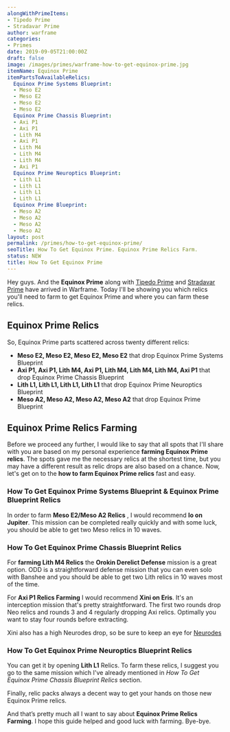 ```yaml
---
alongWithPrimeItems:
- Tipedo Prime
- Stradavar Prime
author: warframe
categories:
- Primes
date: 2019-09-05T21:00:00Z
draft: false
image: /images/primes/warframe-how-to-get-equinox-prime.jpg
itemName: Equinox Prime
itemPartsToAvailableRelics:
  Equinox Prime Systems Blueprint:
  - Meso E2
  - Meso E2
  - Meso E2
  - Meso E2
  Equinox Prime Chassis Blueprint:
  - Axi P1
  - Axi P1
  - Lith M4
  - Axi P1
  - Lith M4
  - Lith M4
  - Lith M4
  - Axi P1
  Equinox Prime Neuroptics Blueprint:
  - Lith L1
  - Lith L1
  - Lith L1
  - Lith L1
  Equinox Prime Blueprint:
  - Meso A2
  - Meso A2
  - Meso A2
  - Meso A2
layout: post
permalink: /primes/how-to-get-equinox-prime/
seoTitle: How To Get Equinox Prime. Equinox Prime Relics Farm.
status: NEW
title: How To Get Equinox Prime
---
```

<p>Hey guys. And the <strong>Equinox Prime</strong> along with <a href="/primes/how-to-get-tipedo-prime/" title="How To Get Tipedo Prime">Tipedo Prime</a> and <a href="/primes/how-to-get-stradavar-prime/" title="How To Get Stradavar Prime">Stradavar Prime</a> have arrived in Warframe. Today I'll be showing you which relics you'll need to farm to get Equinox Prime and where you can farm these relics.</p><!--more--> <h2>Equinox Prime Relics</h2> <p>So, Equinox Prime parts scattered across twenty different relics:</p> <ul>  <li> <b>Meso E2, Meso E2, Meso E2, Meso E2</b> that drop Equinox Prime Systems Blueprint </li>  <li> <b>Axi P1, Axi P1, Lith M4, Axi P1, Lith M4, Lith M4, Lith M4, Axi P1</b> that drop Equinox Prime Chassis Blueprint </li>  <li> <b>Lith L1, Lith L1, Lith L1, Lith L1</b> that drop Equinox Prime Neuroptics Blueprint </li>  <li> <b>Meso A2, Meso A2, Meso A2, Meso A2</b> that drop Equinox Prime Blueprint </li>  </ul> <h2>Equinox Prime Relics Farming</h2> <p>Before we proceed any further, I would like to say that all spots that I'll share with you are based on my personal experience <strong>farming Equinox Prime relics</strong>. The spots gave me the necessary relics at the shortest time, but you may have a different result as relic drops are also based on a chance. Now, let's get on to the <strong>how to farm Equinox Prime relics</strong> fast and easy.</p>  <h3>How To Get Equinox Prime Systems Blueprint &amp; Equinox Prime Blueprint Relics</h3>    <p>In order to farm <b>Meso E2/Meso A2 Relics</b> , I would recommend <b>Io on Jupiter</b>. This mission can be completed really quickly and with some luck, you should be able to get two Meso relics in 10 waves.</p>       <h3>How To Get Equinox Prime Chassis Blueprint Relics</h3>    <p>For <strong>farming Lith M4 Relics</strong> the <b>Orokin Derelict Defense</b> mission is a great option. ODD is a straightforward defense mission that you can even solo with Banshee and you should be able to get two Lith relics in 10 waves most of the time.</p>        <p>For <b>Axi P1 Relics Farming</b> I would recommend <b>Xini on Eris</b>. It's an interception mission that's pretty straightforward. The first two rounds drop Neo relics and rounds 3 and 4 regularly dropping Axi relics. Optimally you want to stay four rounds before extracting.</p> <p>Xini also has a high Neurodes drop, so be sure to keep an eye for <a href="/warframe-neurodes-farming/" title="Warframe Neurodes Farming">Neurodes</a></p>       <h3>How To Get Equinox Prime Neuroptics Blueprint Relics</h3>    <p>   You    can get it by opening <b>Lith L1</b> Relics. To farm these relics, I suggest you go to the same mission which I've already mentioned in <em>How To Get Equinox Prime Chassis Blueprint Relics</em> section.</p>     <p>Finally, relic packs always a decent way to get your hands on those new Equinox Prime relics.</p> <p>And that’s pretty much all I want to say about <strong>Equinox Prime Relics Farming</strong>. I hope this guide helped and good luck with farming. Bye-bye.</p>